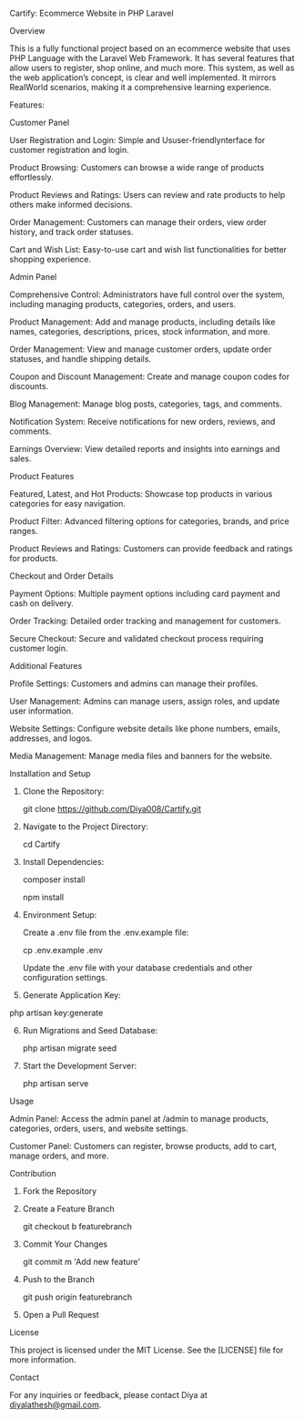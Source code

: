 Cartify: Ecommerce Website in PHP Laravel 

  

 Overview 

This is a fully functional project based on an ecommerce website that uses PHP Language with the Laravel Web Framework. It has several features that allow users to register, shop online, and much more. This system, as well as the web application’s concept, is clear and well implemented. It mirrors RealWorld scenarios, making it a comprehensive learning experience. 

  

 Features: 

  

 Customer Panel 

 User Registration and Login: Simple and Ususer-friendlynterface for customer registration and login. 

 Product Browsing: Customers can browse a wide range of products effortlessly. 

 Product Reviews and Ratings: Users can review and rate products to help others make informed decisions. 

 Order Management: Customers can manage their orders, view order history, and track order statuses. 

 Cart and Wish List: Easy-to-use cart and wish list functionalities for better shopping experience. 

  

 Admin Panel 

 Comprehensive Control: Administrators have full control over the system, including managing products, categories, orders, and users. 

 Product Management: Add and manage products, including details like names, categories, descriptions, prices, stock information, and more. 

 Order Management: View and manage customer orders, update order statuses, and handle shipping details. 

 Coupon and Discount Management: Create and manage coupon codes for discounts. 

 Blog Management: Manage blog posts, categories, tags, and comments. 

 Notification System: Receive notifications for new orders, reviews, and comments. 

 Earnings Overview: View detailed reports and insights into earnings and sales. 

  

 Product Features 

 Featured, Latest, and Hot Products: Showcase top products in various categories for easy navigation. 

 Product Filter: Advanced filtering options for categories, brands, and price ranges. 

 Product Reviews and Ratings: Customers can provide feedback and ratings for products. 

  

 Checkout and Order Details 

 Payment Options: Multiple payment options including card payment and cash on delivery. 

 Order Tracking: Detailed order tracking and management for customers. 

 Secure Checkout: Secure and validated checkout process requiring customer login. 

  

 Additional Features 

 Profile Settings: Customers and admins can manage their profiles. 

 User Management: Admins can manage users, assign roles, and update user information. 

 Website Settings: Configure website details like phone numbers, emails, addresses, and logos. 

 Media Management: Manage media files and banners for the website. 

  

 Installation and Setup 

1. Clone the Repository: 

   git clone https://github.com/Diya008/Cartify.git 

2. Navigate to the Project Directory: 

   cd Cartify 

 

3. Install Dependencies: 

   composer install 

   npm install 

4. Environment Setup: 

    Create a .env file from the .env.example file: 

     cp .env.example .env 

    Update the .env file with your database credentials and other configuration settings. 

 

 5. Generate Application Key: 

   php artisan key:generate 

 

6. Run Migrations and Seed Database: 

   php artisan migrate seed 

 

7. Start the Development Server: 

   php artisan serve 

  

 Usage 

 Admin Panel: Access the admin panel at /admin to manage products, categories, orders, users, and website settings. 

 Customer Panel: Customers can register, browse products, add to cart, manage orders, and more. 

  

 Contribution 

1. Fork the Repository 

2. Create a Feature Branch 

   git checkout b featurebranch 

3. Commit Your Changes 

   git commit m 'Add new feature' 

4. Push to the Branch 

   git push origin featurebranch 

5. Open a Pull Request 

  

 License 

This project is licensed under the MIT License. See the [LICENSE] file for more information. 

  

 Contact 

For any inquiries or feedback, please contact Diya at diyalathesh@gmail.com.
